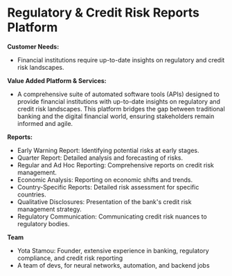 # Regulatory & Credit Risk Reports Platform

**Customer Needs:**
* Financial institutions require up-to-date insights on regulatory and credit risk landscapes.

**Value Added Platform & Services:**
* A comprehensive suite of automated software tools (APIs) designed to provide financial institutions with up-to-date insights on regulatory and credit risk landscapes. This platform bridges the gap between traditional banking and the digital financial world, ensuring stakeholders remain informed and agile.

**Reports:**
* Early Warning Report: Identifying potential risks at early stages.
* Quarter Report: Detailed analysis and forecasting of risks.
* Regular and Ad Hoc Reporting: Comprehensive reports on credit risk management.
* Economic Analysis: Reporting on economic shifts and trends.
* Country-Specific Reports: Detailed risk assessment for specific countries.
* Qualitative Disclosures: Presentation of the bank's credit risk management strategy.
* Regulatory Communication: Communicating credit risk nuances to regulatory bodies.

**Team**
* Yota Stamou: Founder, extensive experience in banking, regulatory compliance, and credit risk reporting
* A team of devs, for neural networks, automation, and backend jobs 

